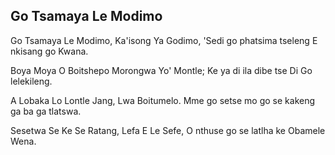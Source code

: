 ## Go Tsamaya Le Modimo

Go Tsamaya Le Modimo, Ka'isong Ya Godimo,
'Sedi go phatsima tseleng E nkisang go Kwana.

Boya Moya O Boitshepo Morongwa Yo' Montle;
Ke ya di ila dibe tse Di Go lelekileng.

A Lobaka Lo Lontle Jang, Lwa Boitumelo.
Mme go setse mo go se kakeng ga ba ga tlatswa.

Sesetwa Se Ke Se Ratang, Lefa E Le Sefe,
O nthuse go se latlha ke Obamele Wena.

